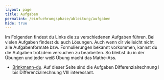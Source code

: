 ```yaml
---
layout: page
title: Aufgaben
permalink: /einfuehrungsphase/ableitung/aufgaben
hide: true
---
```


Im Folgenden findest du Links die zu verschiedenen Aufgaben führen. Bei vielen Aufgaben findest du auch Lösungen. Auch wenn dir vielleicht nicht alle Aufgabenformate bzw. Formulierungen bekannt vorkommen, kannst du die Aufgaben trotzdem versuchen zu bearbeiten. So bleibst du in der Übungen und jeder weiß Übung macht das Mathe-Ass.

* [Brinkmann-du](http://www.brinkmann-du.de/mathe/aufgabenportal.htm#abs01_06). Auf dieser Seite sind die Aufgaben Differenzialrechnung I bis Differenzialrechnung VIII interessant.
